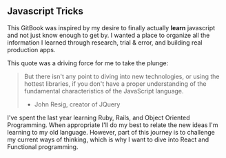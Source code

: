 ## Javascript Tricks

This GitBook was inspired by my desire to finally actually **learn** javascript
and not just know enough to get by.  I wanted a place to organize all
the information I learned through research, trial & error, and building real
production apps.

This quote was a driving force for me to take the plunge:  

> But there isn't any point to diving into new technologies, or using the
> hottest libraries, if you don't have a proper understanding of the fundamental
> characteristics of the JavaScript language.
>
> - John Resig, creator of JQuery

I've spent the last year learning Ruby, Rails, and Object Oriented Programming.
When appropriate I'll do my best to relate the new ideas I'm learning to my old
language.  However, part of this journey is to challenge my current ways of
thinking, which is why I want to dive into React and Functional programming.

